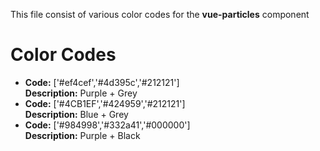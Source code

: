 This file consist of various color codes for the **vue-particles** component

# Color Codes
- **Code:** ['#ef4cef','#4d395c','#212121']<br>
  **Description:** Purple + Grey
- **Code:** ['#4CB1EF','#424959','#212121']<br>
  **Description:** Blue + Grey
- **Code:** ['#984998','#332a41','#000000']<br>
  **Description:** Purple + Black
